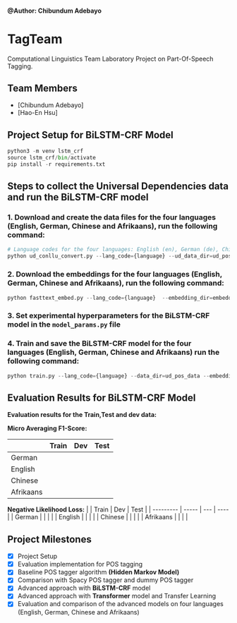 #### @Author: Chibundum Adebayo

# TagTeam

Computational Linguistics Team Laboratory Project on Part-Of-Speech Tagging.

## Team Members

- [Chibundum Adebayo]
- [Hao-En Hsu]

## Project Setup for BiLSTM-CRF Model

```python
python3 -m venv lstm_crf
source lstm_crf/bin/activate
pip install -r requirements.txt
```

## Steps to collect the Universal Dependencies data and run the BiLSTM-CRF model

### 1. Download and create the data files for the four languages (English, German, Chinese and Afrikaans), run the following command:

```python
# Language codes for the four languages: English (en), German (de), Chinese (zh), Afrikaans (af)
python ud_conllu_convert.py --lang_code={language} --ud_data_dir=ud_pos_data
```

### 2. Download the embeddings for the four languages (English, German, Chinese and Afrikaans), run the following command:

```python
python fasttext_embed.py --lang_code={language}  --embedding_dir=embeddings
```

### 3. Set experimental hyperparameters for the BiLSTM-CRF model in the `model_params.py` file

### 4. Train and save the BiLSTM-CRF model for the four languages (English, German, Chinese and Afrikaans) run the following command:

```python
python train.py --lang_code={language} --data_dir=ud_pos_data --embedding_dir=embeddings --model_path=model
```

## Evaluation Results for BiLSTM-CRF Model

**Evaluation results for the Train,Test and dev data:**

**Micro Averaging F1-Score:**

|           | Train | Dev | Test |
| --------- | ----- | --- | ---- |
| German    |       |     |      |
| English   |       |     |      |
| Chinese   |       |     |      |
| Afrikaans |       |     |      |

**Negative Likelihood Loss:**
| | Train | Dev | Test |
| --------- | ----- | --- | ---- |
| German | | | |
| English | | | |
| Chinese | | | |
| Afrikaans | | | |

## Project Milestones

- [x] Project Setup
- [x] Evaluation implementation for POS tagging
- [x] Baseline POS tagger algorithm **(Hidden Markov Model)**
- [x] Comparison with Spacy POS tagger and dummy POS tagger
- [x] Advanced approach with **BiLSTM-CRF** model
- [x] Advanced approach with **Transformer** model and Transfer Learning
- [x] Evaluation and comparison of the advanced models on four languages (English, German, Chinese and Afrikaans)
